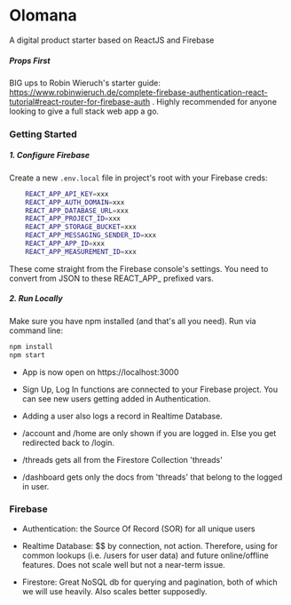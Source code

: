 # Olomana
A digital product starter based on ReactJS and Firebase

##### Props First
BIG ups to Robin Wieruch's starter guide: https://www.robinwieruch.de/complete-firebase-authentication-react-tutorial#react-router-for-firebase-auth .  Highly recommended for anyone looking to give a full stack web app a go.

### Getting Started

##### 1. Configure Firebase

Create a new `.env.local` file in project's root with your Firebase creds:
```bash
	REACT_APP_API_KEY=xxx
	REACT_APP_AUTH_DOMAIN=xxx
	REACT_APP_DATABASE_URL=xxx
	REACT_APP_PROJECT_ID=xxx
	REACT_APP_STORAGE_BUCKET=xxx
	REACT_APP_MESSAGING_SENDER_ID=xxx
	REACT_APP_APP_ID=xxx
	REACT_APP_MEASUREMENT_ID=xxx
```

These come straight from the Firebase console's settings. You need to convert from JSON to these REACT_APP_ prefixed vars.

##### 2. Run Locally

Make sure you have npm installed (and that's all you need).  Run via command line:

```bash
npm install
npm start
```

* App is now open on https://localhost:3000
* Sign Up, Log In functions are connected to your Firebase project.  You can see new users getting added in Authentication.
* Adding a user also logs a record in Realtime Database.


* /account and /home are only shown if you are logged in.  Else you get redirected back to /login.
* /threads gets all from the Firestore Collection 'threads'
* /dashboard gets only the docs from 'threads' that belong to the logged in user.


### Firebase
* Authentication: the Source Of Record (SOR) for all unique users
* Realtime Database: $$ by connection, not action.  Therefore, using for common lookups (i.e. /users for user data) and future online/offline features.  Does not scale well but not a near-term issue.

* Firestore: Great NoSQL db for querying and pagination, both of which we will use heavily.  Also scales better supposedly.

